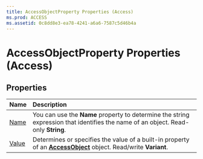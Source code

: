 ```yaml
---
title: AccessObjectProperty Properties (Access)
ms.prod: ACCESS
ms.assetid: 0c8dd8e3-ea78-4241-a6a6-7587c5d46b4a
---
```



# AccessObjectProperty Properties (Access)

## Properties



|**Name**|**Description**|
|:-----|:-----|
|[Name](accessobjectproperty-name-property-access.md)|You can use the  **Name** property to determine the string expression that identifies the name of an object. Read-only **String**.|
|[Value](accessobjectproperty-value-property-access.md)|Determines or specifies the value of a built-in property of an  **[AccessObject](accessobject-object-access.md)** object. Read/write **Variant**.|

